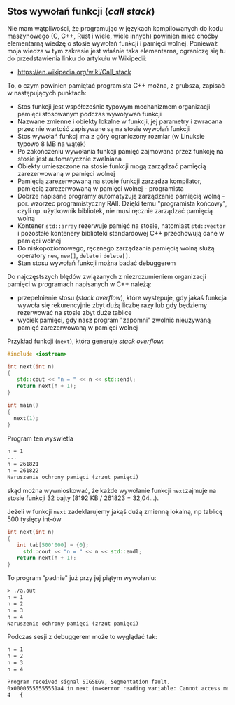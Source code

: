 ## Stos wywołań funkcji (*call stack*)

Nie mam wątpliwości, że programując w językach kompilowanych do kodu maszynowego (C, C++, Rust i wiele, wiele innych) powinien mieć choćby elementarną wiedzę o stosie wywołań funkcji i pamięci wolnej. Ponieważ moja wiedza w tym zakresie jest właśnie taka elementarna, ograniczę się tu do przedstawienia linku do artykułu w Wikipedii:

- https://en.wikipedia.org/wiki/Call_stack 

To, o czym powinien pamiętać programista C++ można, z grubsza, zapisać w następujących punktach:

- Stos funkcji jest współcześnie typowym mechanizmem organizacji pamięci stosowanym podczas  wywoływań funkcji
- Nazwane zmienne i obiekty lokalne w funkcji, jej parametry i zwracana przez nie wartość zapisywane są na stosie wywołań funkcji
- Stos wywołań funkcji ma z góry ograniczony rozmiar (w Linuksie typowo 8 MB na wątek)
- Po zakończeniu wywołania funkcji pamięć zajmowana przez funkcję na stosie jest automatycznie zwalniana
- Obiekty umieszczone na stosie funkcji mogą zarządzać pamięcią zarezerwowaną w pamięci wolnej
- Pamięcią zarezerwowaną na stosie funkcji zarządza kompilator, pamięcią zarezerwowaną w pamięci wolnej - programista
- Dobrze napisane programy automatyzują zarządzanie pamięcią wolną - por. wzorzec programistyczny RAII. Dzięki temu "programista końcowy", czyli np. użytkownik bibliotek, nie musi ręcznie zarządzać pamięcią wolną 
- Kontener `std::array` rezerwuje pamięć na stosie, natomiast `std::vector` i pozostałe kontenery biblioteki standardowej C++ przechowują dane w pamięci wolnej
- Do niskopoziomowego, ręcznego zarządzania pamięcią wolną służą operatory `new`, `new[]`, `delete` i `delete[]`.
- Stan stosu wywołań funkcji można badać debuggerem

Do najczęstszych błędów związanych z niezrozumieniem organizacji pamięci w programach napisanych w C++ należą:

- przepełnienie stosu (*stack overflow*), które występuje, gdy jakaś funkcja wywoła się rekurencyjnie zbyt dużą liczbę razy lub gdy będziemy rezerwować na stosie zbyt duże tablice
- wyciek pamięci, gdy nasz program "zapomni" zwolnić nieużywaną pamięć zarezerwowaną w pamięci wolnej

 Przykład funkcji (`next`), która generuje *stack overflow*:

```c++
#include <iostream>

int next(int n)
{
   std::cout << "n = " << n << std::endl;
   return next(n + 1);
}

int main()
{
  next(1);
}
```

  Program ten wyświetla

```txt
n = 1
...
n = 261821
n = 261822
Naruszenie ochrony pamięci (zrzut pamięci)
```

skąd można wywnioskować, że każde wywołanie funkcji `next`zajmuje na stosie funkcji 32 bajty (8192 KB / 261823 = 32,04...).

Jeżeli w funkcji `next` zadeklarujemy jakąś dużą zmienną lokalną, np tablicę 500 tysięcy int-ów

```c++
int next(int n)
{
   int tab[500'000] = {0};
	 std::cout << "n = " << n << std::endl;
   return next(n + 1);
}
```

To program "padnie" już przy jej piątym wywołaniu:

```txt
> ./a.out
n = 1
n = 2
n = 3
n = 4
Naruszenie ochrony pamięci (zrzut pamięci)
```

Podczas sesji z debuggerem może to wyglądać tak:

```txt
n = 1
n = 2
n = 3
n = 4

Program received signal SIGSEGV, Segmentation fault.
0x00005555555551a4 in next (n=<error reading variable: Cannot access memory at address 0x7fffff67461c>) at prog.cpp:4
4	{
```
